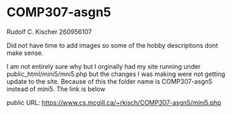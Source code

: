 # COMP307-asgn5

Rudolf C. Kischer 
260956107

Did not have time to add images so some of the hobby descriptions dont make sense.


I am not entirely sure why but I orginally had my site running under public_html/mini5/mni5.php but the changes I was making were not getting update to the site. Because of this the folder name is COMP307-asgn5 instead of mini5. The link is below

public URL:
https://www.cs.mcgill.ca/~rkisch/COMP307-asgn5/mini5.php